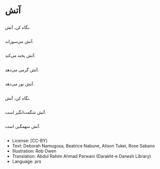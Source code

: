 # آتش

##
نگاه کن، آتش.

##
آتش می‌سوزاند.

##
آتش پخته می‌کند.

##
آتش گرمی می‌دهد.

##
آتش نور می‌دهد.

##
نگاه کن، آتش.

##
آتش شگفت‌انگیز است.

##
آتش سهمگین است.

##
* License: [CC-BY]
* Text: Deborah Namugosa, Beatrice Nabune, Alison Tukei, Rose Sabano
* Illustration: Rob Owen
* Translation: Abdul Rahim Ahmad Parwani (Darakht-e Danesh Library)
* Language: prs
